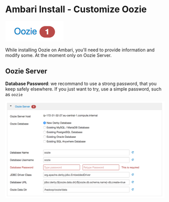 # Ambari Install - Customize Oozie

![oozie-badge](img/oozie-badge.png)

While installing Oozie on Ambari, you'll need to provide information and modify some. At the moment only on Oozie Server.

## Oozie Server

**Database Password**: we recommand to use a strong password, that you keep safely elsewhere. If you just want to try, use a simple password, such as `oozie`

![oozie-server-config](img/oozie-server-config.png)